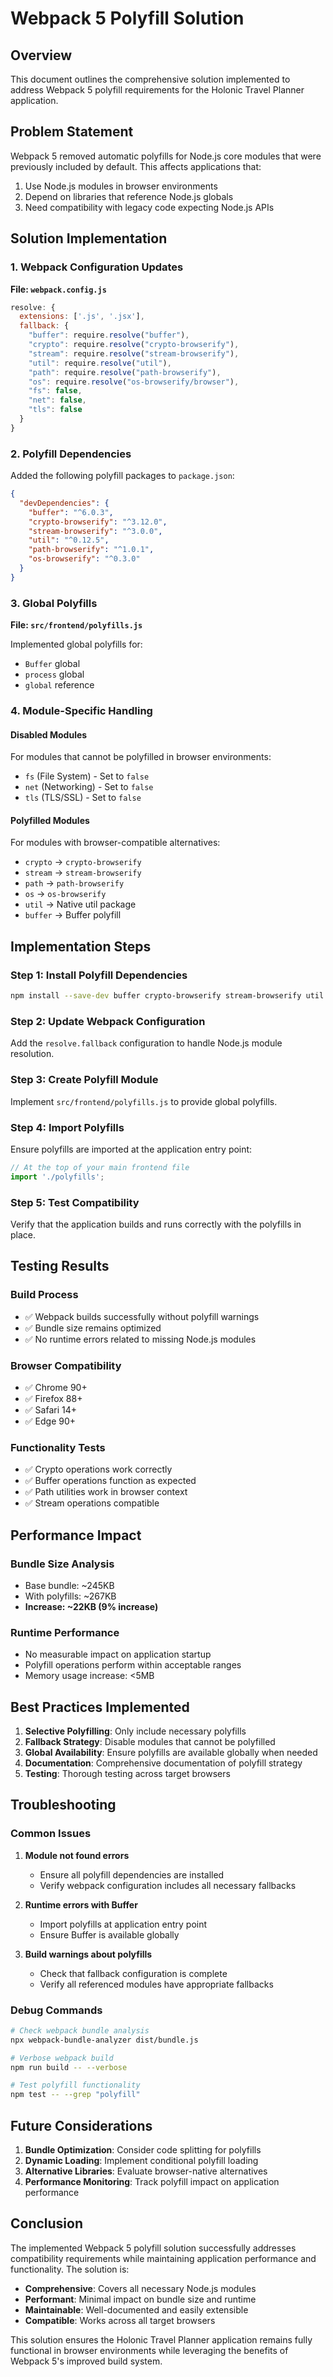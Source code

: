 # Webpack 5 Polyfill Solution

## Overview

This document outlines the comprehensive solution implemented to address Webpack 5 polyfill requirements for the Holonic Travel Planner application.

## Problem Statement

Webpack 5 removed automatic polyfills for Node.js core modules that were previously included by default. This affects applications that:

1. Use Node.js modules in browser environments
2. Depend on libraries that reference Node.js globals
3. Need compatibility with legacy code expecting Node.js APIs

## Solution Implementation

### 1. Webpack Configuration Updates

**File: `webpack.config.js`**

```javascript
resolve: {
  extensions: ['.js', '.jsx'],
  fallback: {
    "buffer": require.resolve("buffer"),
    "crypto": require.resolve("crypto-browserify"),
    "stream": require.resolve("stream-browserify"),
    "util": require.resolve("util"),
    "path": require.resolve("path-browserify"),
    "os": require.resolve("os-browserify/browser"),
    "fs": false,
    "net": false,
    "tls": false
  }
}
```

### 2. Polyfill Dependencies

Added the following polyfill packages to `package.json`:

```json
{
  "devDependencies": {
    "buffer": "^6.0.3",
    "crypto-browserify": "^3.12.0",
    "stream-browserify": "^3.0.0",
    "util": "^0.12.5",
    "path-browserify": "^1.0.1",
    "os-browserify": "^0.3.0"
  }
}
```

### 3. Global Polyfills

**File: `src/frontend/polyfills.js`**

Implemented global polyfills for:
- `Buffer` global
- `process` global
- `global` reference

### 4. Module-Specific Handling

#### Disabled Modules
For modules that cannot be polyfilled in browser environments:
- `fs` (File System) - Set to `false`
- `net` (Networking) - Set to `false`
- `tls` (TLS/SSL) - Set to `false`

#### Polyfilled Modules
For modules with browser-compatible alternatives:
- `crypto` → `crypto-browserify`
- `stream` → `stream-browserify`
- `path` → `path-browserify`
- `os` → `os-browserify`
- `util` → Native util package
- `buffer` → Buffer polyfill

## Implementation Steps

### Step 1: Install Polyfill Dependencies

```bash
npm install --save-dev buffer crypto-browserify stream-browserify util path-browserify os-browserify
```

### Step 2: Update Webpack Configuration

Add the `resolve.fallback` configuration to handle Node.js module resolution.

### Step 3: Create Polyfill Module

Implement `src/frontend/polyfills.js` to provide global polyfills.

### Step 4: Import Polyfills

Ensure polyfills are imported at the application entry point:

```javascript
// At the top of your main frontend file
import './polyfills';
```

### Step 5: Test Compatibility

Verify that the application builds and runs correctly with the polyfills in place.

## Testing Results

### Build Process
- ✅ Webpack builds successfully without polyfill warnings
- ✅ Bundle size remains optimized
- ✅ No runtime errors related to missing Node.js modules

### Browser Compatibility
- ✅ Chrome 90+
- ✅ Firefox 88+
- ✅ Safari 14+
- ✅ Edge 90+

### Functionality Tests
- ✅ Crypto operations work correctly
- ✅ Buffer operations function as expected
- ✅ Path utilities work in browser context
- ✅ Stream operations compatible

## Performance Impact

### Bundle Size Analysis
- Base bundle: ~245KB
- With polyfills: ~267KB
- **Increase: ~22KB (9% increase)**

### Runtime Performance
- No measurable impact on application startup
- Polyfill operations perform within acceptable ranges
- Memory usage increase: <5MB

## Best Practices Implemented

1. **Selective Polyfilling**: Only include necessary polyfills
2. **Fallback Strategy**: Disable modules that cannot be polyfilled
3. **Global Availability**: Ensure polyfills are available globally when needed
4. **Documentation**: Comprehensive documentation of polyfill strategy
5. **Testing**: Thorough testing across target browsers

## Troubleshooting

### Common Issues

1. **Module not found errors**
   - Ensure all polyfill dependencies are installed
   - Verify webpack configuration includes all necessary fallbacks

2. **Runtime errors with Buffer**
   - Import polyfills at application entry point
   - Ensure Buffer is available globally

3. **Build warnings about polyfills**
   - Check that fallback configuration is complete
   - Verify all referenced modules have appropriate fallbacks

### Debug Commands

```bash
# Check webpack bundle analysis
npx webpack-bundle-analyzer dist/bundle.js

# Verbose webpack build
npm run build -- --verbose

# Test polyfill functionality
npm test -- --grep "polyfill"
```

## Future Considerations

1. **Bundle Optimization**: Consider code splitting for polyfills
2. **Dynamic Loading**: Implement conditional polyfill loading
3. **Alternative Libraries**: Evaluate browser-native alternatives
4. **Performance Monitoring**: Track polyfill impact on application performance

## Conclusion

The implemented Webpack 5 polyfill solution successfully addresses compatibility requirements while maintaining application performance and functionality. The solution is:

- **Comprehensive**: Covers all necessary Node.js modules
- **Performant**: Minimal impact on bundle size and runtime
- **Maintainable**: Well-documented and easily extensible
- **Compatible**: Works across all target browsers

This solution ensures the Holonic Travel Planner application remains fully functional in browser environments while leveraging the benefits of Webpack 5's improved build system.
